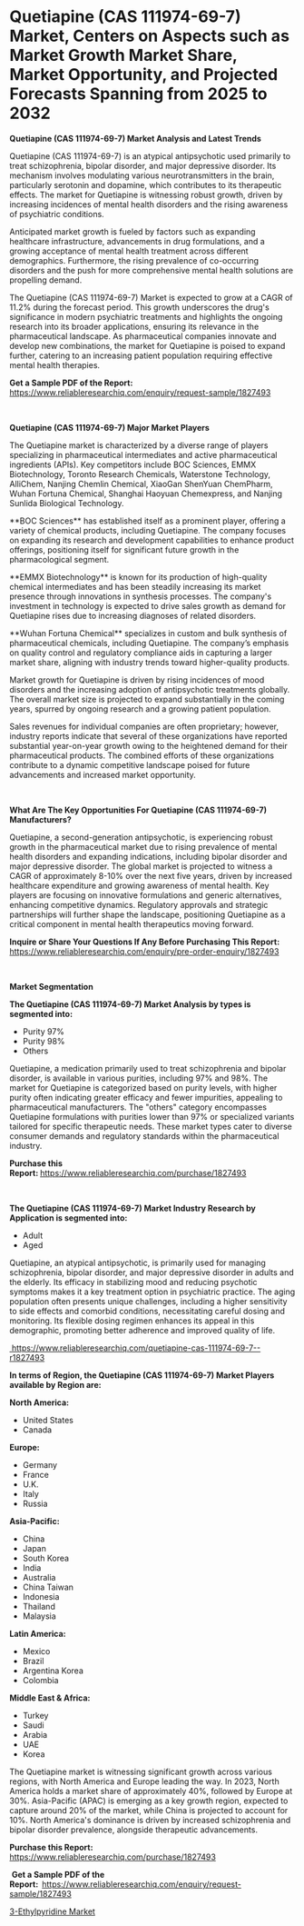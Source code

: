 <p><h1>Quetiapine (CAS 111974-69-7) Market, Centers on Aspects such as Market Growth Market Share, Market Opportunity, and Projected Forecasts Spanning from 2025 to 2032</h1></p><p><strong>Quetiapine (CAS 111974-69-7) Market Analysis and Latest Trends</strong></p>
<p><p>Quetiapine (CAS 111974-69-7) is an atypical antipsychotic used primarily to treat schizophrenia, bipolar disorder, and major depressive disorder. Its mechanism involves modulating various neurotransmitters in the brain, particularly serotonin and dopamine, which contributes to its therapeutic effects. The market for Quetiapine is witnessing robust growth, driven by increasing incidences of mental health disorders and the rising awareness of psychiatric conditions. </p><p>Anticipated market growth is fueled by factors such as expanding healthcare infrastructure, advancements in drug formulations, and a growing acceptance of mental health treatment across different demographics. Furthermore, the rising prevalence of co-occurring disorders and the push for more comprehensive mental health solutions are propelling demand. </p><p>The Quetiapine (CAS 111974-69-7) Market is expected to grow at a CAGR of 11.2% during the forecast period. This growth underscores the drug's significance in modern psychiatric treatments and highlights the ongoing research into its broader applications, ensuring its relevance in the pharmaceutical landscape. As pharmaceutical companies innovate and develop new combinations, the market for Quetiapine is poised to expand further, catering to an increasing patient population requiring effective mental health therapies.</p></p>
<p><strong>Get a Sample PDF of the Report:&nbsp;</strong> <a href="https://www.reliableresearchiq.com/enquiry/request-sample/1827493?utm_campaign=2237&utm_medium=2&utm_source=Github&utm_content=ia&utm_term=03022025&utm_id=quetiapine-cas-111974-69-7">https://www.reliableresearchiq.com/enquiry/request-sample/1827493</a></p>
<p>&nbsp;</p>
<p><strong>Quetiapine (CAS 111974-69-7) Major Market Players</strong></p>
<p><p>The Quetiapine market is characterized by a diverse range of players specializing in pharmaceutical intermediates and active pharmaceutical ingredients (APIs). Key competitors include BOC Sciences, EMMX Biotechnology, Toronto Research Chemicals, Waterstone Technology, AlliChem, Nanjing Chemlin Chemical, XiaoGan ShenYuan ChemPharm, Wuhan Fortuna Chemical, Shanghai Haoyuan Chemexpress, and Nanjing Sunlida Biological Technology.</p><p>**BOC Sciences** has established itself as a prominent player, offering a variety of chemical products, including Quetiapine. The company focuses on expanding its research and development capabilities to enhance product offerings, positioning itself for significant future growth in the pharmacological segment.</p><p>**EMMX Biotechnology** is known for its production of high-quality chemical intermediates and has been steadily increasing its market presence through innovations in synthesis processes. The company's investment in technology is expected to drive sales growth as demand for Quetiapine rises due to increasing diagnoses of related disorders.</p><p>**Wuhan Fortuna Chemical** specializes in custom and bulk synthesis of pharmaceutical chemicals, including Quetiapine. The company’s emphasis on quality control and regulatory compliance aids in capturing a larger market share, aligning with industry trends toward higher-quality products.</p><p>Market growth for Quetiapine is driven by rising incidences of mood disorders and the increasing adoption of antipsychotic treatments globally. The overall market size is projected to expand substantially in the coming years, spurred by ongoing research and a growing patient population.</p><p>Sales revenues for individual companies are often proprietary; however, industry reports indicate that several of these organizations have reported substantial year-on-year growth owing to the heightened demand for their pharmaceutical products. The combined efforts of these organizations contribute to a dynamic competitive landscape poised for future advancements and increased market opportunity.</p></p>
<p>&nbsp;</p>
<p><strong>What Are The Key Opportunities For Quetiapine (CAS 111974-69-7) Manufacturers?</strong></p>
<p><p>Quetiapine, a second-generation antipsychotic, is experiencing robust growth in the pharmaceutical market due to rising prevalence of mental health disorders and expanding indications, including bipolar disorder and major depressive disorder. The global market is projected to witness a CAGR of approximately 8-10% over the next five years, driven by increased healthcare expenditure and growing awareness of mental health. Key players are focusing on innovative formulations and generic alternatives, enhancing competitive dynamics. Regulatory approvals and strategic partnerships will further shape the landscape, positioning Quetiapine as a critical component in mental health therapeutics moving forward.</p></p>
<p><strong>Inquire or Share Your Questions If Any Before Purchasing This Report:</strong> <a href="https://www.reliableresearchiq.com/enquiry/pre-order-enquiry/1827493?utm_campaign=2237&utm_medium=2&utm_source=Github&utm_content=ia&utm_term=03022025&utm_id=quetiapine-cas-111974-69-7">https://www.reliableresearchiq.com/enquiry/pre-order-enquiry/1827493</a></p>
<p>&nbsp;</p>
<p><strong>Market Segmentation</strong></p>
<p><strong>The Quetiapine (CAS 111974-69-7) Market Analysis by types is segmented into:</strong></p>
<p><ul><li>Purity 97%</li><li>Purity 98%</li><li>Others</li></ul></p>
<p><p>Quetiapine, a medication primarily used to treat schizophrenia and bipolar disorder, is available in various purities, including 97% and 98%. The market for Quetiapine is categorized based on purity levels, with higher purity often indicating greater efficacy and fewer impurities, appealing to pharmaceutical manufacturers. The "others" category encompasses Quetiapine formulations with purities lower than 97% or specialized variants tailored for specific therapeutic needs. These market types cater to diverse consumer demands and regulatory standards within the pharmaceutical industry.</p></p>
<p><strong>Purchase this Report:&nbsp;</strong><a href="https://www.reliableresearchiq.com/purchase/1827493?utm_campaign=2237&utm_medium=2&utm_source=Github&utm_content=ia&utm_term=03022025&utm_id=quetiapine-cas-111974-69-7">https://www.reliableresearchiq.com/purchase/1827493</a></p>
<p>&nbsp;</p>
<p><strong>The Quetiapine (CAS 111974-69-7) Market Industry Research by Application is segmented into:</strong></p>
<p><ul><li>Adult</li><li>Aged</li></ul></p>
<p><p>Quetiapine, an atypical antipsychotic, is primarily used for managing schizophrenia, bipolar disorder, and major depressive disorder in adults and the elderly. Its efficacy in stabilizing mood and reducing psychotic symptoms makes it a key treatment option in psychiatric practice. The aging population often presents unique challenges, including a higher sensitivity to side effects and comorbid conditions, necessitating careful dosing and monitoring. Its flexible dosing regimen enhances its appeal in this demographic, promoting better adherence and improved quality of life.</p></p>
<p><a href="https://www.reliableresearchiq.com/quetiapine-cas-111974-69-7--r1827493?utm_campaign=2237&utm_medium=2&utm_source=Github&utm_content=ia&utm_term=03022025&utm_id=quetiapine-cas-111974-69-7">&nbsp;https://www.reliableresearchiq.com/quetiapine-cas-111974-69-7--r1827493</a></p>
<p><strong>In terms of Region, the Quetiapine (CAS 111974-69-7) Market Players available by Region are:</strong></p>
<p>
    <p> <strong> North America: </strong>
        <ul>
            <li>United States</li>
            <li>Canada</li>
        </ul>
        </p> 
    <p> <strong> Europe: </strong>
        <ul>
            <li>Germany</li>
            <li>France</li>
            <li>U.K.</li>
            <li>Italy</li>
            <li>Russia</li>
        </ul>
        </p> 
    <p> <strong> Asia-Pacific: </strong>
        <ul>
            <li>China</li>
            <li>Japan</li>
            <li>South Korea</li>
            <li>India</li>
            <li>Australia</li>
            <li>China Taiwan</li>
            <li>Indonesia</li>
            <li>Thailand</li>
            <li>Malaysia</li>
        </ul>
        </p> 
    <p> <strong> Latin America: </strong>
        <ul>
            <li>Mexico</li>
            <li>Brazil</li>
            <li>Argentina Korea</li>
            <li>Colombia</li>
        </ul>
        </p> 
    <p> <strong> Middle East & Africa: </strong>
        <ul>
            <li>Turkey</li>
            <li>Saudi</li>
            <li>Arabia</li>
            <li>UAE</li>
            <li>Korea</li>
        </ul>
    </p>
    </p>
<p><p>The Quetiapine market is witnessing significant growth across various regions, with North America and Europe leading the way. In 2023, North America holds a market share of approximately 40%, followed by Europe at 30%. Asia-Pacific (APAC) is emerging as a key growth region, expected to capture around 20% of the market, while China is projected to account for 10%. North America's dominance is driven by increased schizophrenia and bipolar disorder prevalence, alongside therapeutic advancements.</p></p>
<p><strong>Purchase this Report: </strong><a href="https://www.reliableresearchiq.com/purchase/1827493?utm_campaign=2237&utm_medium=2&utm_source=Github&utm_content=ia&utm_term=03022025&utm_id=quetiapine-cas-111974-69-7">https://www.reliableresearchiq.com/purchase/1827493</a></p>
<p>&nbsp;<strong>Get a Sample PDF of the Report:&nbsp;&nbsp;</strong><a href="https://www.reliableresearchiq.com/enquiry/request-sample/1827493?utm_campaign=2237&utm_medium=2&utm_source=Github&utm_content=ia&utm_term=03022025&utm_id=quetiapine-cas-111974-69-7">https://www.reliableresearchiq.com/enquiry/request-sample/1827493</a></p>
<p><strong></strong></p>
<p><p><a href="https://github.com/comasnickie/Market-Research-Report-List-1/blob/main/3-ethylpyridine-market.md?utm_campaign=2237&utm_medium=2&utm_source=Github&utm_content=ia&utm_term=03022025&utm_id=quetiapine-cas-111974-69-7">3-Ethylpyridine Market</a></p></p>